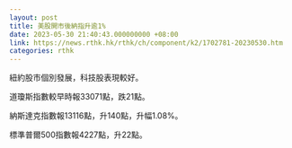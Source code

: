 ```yaml
---
layout: post
title: 美股開市後納指升逾1%
date: 2023-05-30 21:40:43.000000000 +08:00
link: https://news.rthk.hk/rthk/ch/component/k2/1702781-20230530.htm
categories: rthk
---
```


紐約股市個別發展，科技股表現較好。

道瓊斯指數較早時報33071點，跌21點。

納斯達克指數報13116點，升140點，升幅1.08%。

標準普爾500指數報4227點，升22點。
